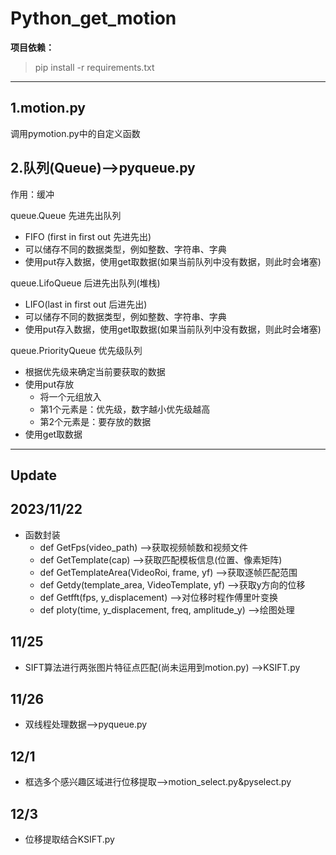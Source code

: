 # Python_get_motion
**项目依赖：**
> pip install -r requirements.txt
___
## 1.motion.py
调用pymotion.py中的自定义函数

## 2.队列(Queue)-->pyqueue.py
作用：缓冲

queue.Queue	先进先出队列
- FIFO (first in first out 先进先出)
- 可以储存不同的数据类型，例如整数、字符串、字典
- 使用put存入数据，使用get取数据(如果当前队列中没有数据，则此时会堵塞)

queue.LifoQueue	后进先出队列(堆栈)
- LIFO(last in first out 后进先出)
- 可以储存不同的数据类型，例如整数、字符串、字典
- 使用put存入数据，使用get取数据(如果当前队列中没有数据，则此时会堵塞)

queue.PriorityQueue	优先级队列
- 根据优先级来确定当前要获取的数据
- 使用put存放
  - 将一个元组放入
  - 第1个元素是：优先级，数字越小优先级越高
  - 第2个元素是：要存放的数据
- 使用get取数据

---
## Update
## 2023/11/22
- 函数封装 
  - def GetFps(video_path)  -->获取视频帧数和视频文件
  - def GetTemplate(cap)   -->获取匹配模板信息(位置、像素矩阵)
  - def GetTemplateArea(VideoRoi, frame, yf)  -->获取逐帧匹配范围
  - def Getdy(template_area, VideoTemplate, yf)  -->获取y方向的位移
  - def Getfft(fps, y_displacement)  -->对位移时程作傅里叶变换
  - def ploty(time, y_displacement, freq, amplitude_y)  -->绘图处理

## 11/25
- SIFT算法进行两张图片特征点匹配(尚未运用到motion.py)  -->KSIFT.py

## 11/26
- 双线程处理数据-->pyqueue.py

## 12/1
- 框选多个感兴趣区域进行位移提取-->motion_select.py&pyselect.py

## 12/3
- 位移提取结合KSIFT.py